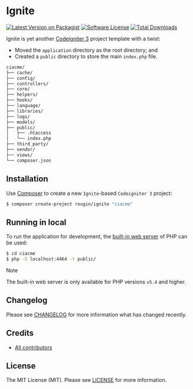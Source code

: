 # Ignite

[![Latest Version on Packagist][ico-version]][link-packagist]
[![Software License][ico-license]][link-license]
[![Total Downloads][ico-downloads]][link-downloads]

Ignite is yet another [Codeigniter 3](https://codeigniter.com/userguide3) project template with a twist:

* Moved the `application` directory as the root directory; and
* Created a `public` directory to store the main `index.php` file.

``` bash
ciacme/
├── cache/
├── config/
├── controllers/
├── core/
├── helpers/
├── hooks/
├── language/
├── libraries/
├── logs/
├── models/
├── public/
│   ├── .htaccess
│   └── index.php
├── third_party/
├── vendor/
├── views/
└── composer.json
```

## Installation

Use [Composer](https://getcomposer.org/) to create a new `Ignite`-based `Codeigniter 3` project:

``` bash
$ composer create-project rougin/ignite "ciacme"
```

## Running in local

To run the application for development, the [built-in web server](https://www.php.net/manual/en/features.commandline.webserver.php) of PHP can be used:

``` bash
$ cd ciacme
$ php -S localhost:4464 -t public/
```

> [!NOTE]
> The built-in web server is only available for PHP versions `v5.4` and higher.

## Changelog

Please see [CHANGELOG][link-changelog] for more information what has changed recently.

## Credits

- [All contributors][link-contributors]

## License

The MIT License (MIT). Please see [LICENSE][link-license] for more information.

[ico-version]: https://img.shields.io/packagist/v/rougin/ignite.svg?style=flat-square
[ico-license]: https://img.shields.io/badge/license-MIT-brightgreen.svg?style=flat-square
[ico-downloads]: https://img.shields.io/packagist/dt/rougin/ignite.svg?style=flat-square

[link-changelog]: https://github.com/rougin/ignite/blob/master/CHANGELOG.md
[link-contributors]: https://github.com/rougin/ignite/contributors
[link-downloads]: https://packagist.org/packages/rougin/ignite
[link-license]: https://github.com/rougin/ignite/blob/master/LICENSE.md
[link-packagist]: https://packagist.org/packages/rougin/ignite